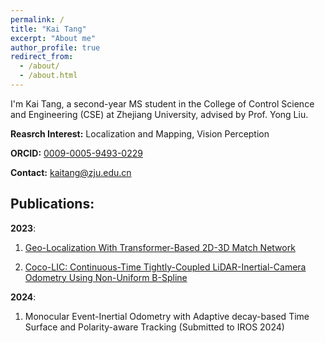 ```yaml
---
permalink: /
title: "Kai Tang"
excerpt: "About me"
author_profile: true
redirect_from: 
  - /about/
  - /about.html
---
```



I'm Kai Tang, a second-year MS student in the College of Control Science and Engineering (CSE) at Zhejiang University, advised by Prof. Yong Liu.

**Reasrch Interest:** Localization and Mapping, Vision Perception

**ORCID:** [0009-0005-9493-0229](https://orcid.org/0009-0005-9493-0229)

**Contact:** [kaitang@zju.edu.cn](kaitang@zju.edu.cn)

Publications:
------
**2023**:
1. [Geo-Localization With Transformer-Based 2D-3D Match Network](/publication/2023-06-29-paper)

2. [Coco-LIC: Continuous-Time Tightly-Coupled LiDAR-Inertial-Camera Odometry Using Non-Uniform B-Spline](/publication/2023-09-14-paper)

**2024**:
1. Monocular Event-Inertial Odometry with Adaptive decay-based Time Surface and Polarity-aware Tracking (Submitted to IROS 2024)
